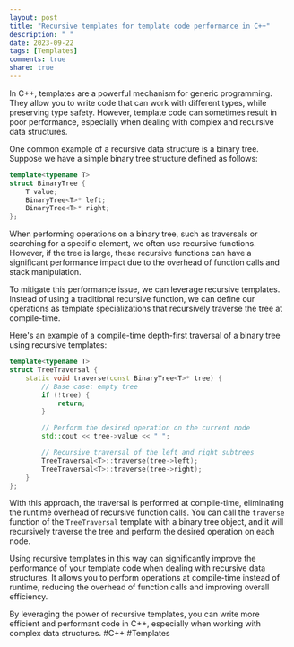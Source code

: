 ```yaml
---
layout: post
title: "Recursive templates for template code performance in C++"
description: " "
date: 2023-09-22
tags: [Templates]
comments: true
share: true
---
```


In C++, templates are a powerful mechanism for generic programming. They allow you to write code that can work with different types, while preserving type safety. However, template code can sometimes result in poor performance, especially when dealing with complex and recursive data structures.

One common example of a recursive data structure is a binary tree. Suppose we have a simple binary tree structure defined as follows:

```cpp
template<typename T>
struct BinaryTree {
    T value;
    BinaryTree<T>* left;
    BinaryTree<T>* right;
};
```

When performing operations on a binary tree, such as traversals or searching for a specific element, we often use recursive functions. However, if the tree is large, these recursive functions can have a significant performance impact due to the overhead of function calls and stack manipulation.

To mitigate this performance issue, we can leverage recursive templates. Instead of using a traditional recursive function, we can define our operations as template specializations that recursively traverse the tree at compile-time.

Here's an example of a compile-time depth-first traversal of a binary tree using recursive templates:

```cpp
template<typename T>
struct TreeTraversal {
    static void traverse(const BinaryTree<T>* tree) {
        // Base case: empty tree
        if (!tree) {
            return;
        }

        // Perform the desired operation on the current node
        std::cout << tree->value << " ";

        // Recursive traversal of the left and right subtrees
        TreeTraversal<T>::traverse(tree->left);
        TreeTraversal<T>::traverse(tree->right);
    }
};
```

With this approach, the traversal is performed at compile-time, eliminating the runtime overhead of recursive function calls. You can call the `traverse` function of the `TreeTraversal` template with a binary tree object, and it will recursively traverse the tree and perform the desired operation on each node.

Using recursive templates in this way can significantly improve the performance of your template code when dealing with recursive data structures. It allows you to perform operations at compile-time instead of runtime, reducing the overhead of function calls and improving overall efficiency.

By leveraging the power of recursive templates, you can write more efficient and performant code in C++, especially when working with complex data structures. #C++ #Templates